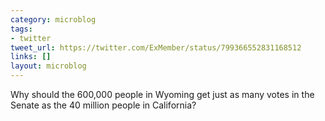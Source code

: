 ```yaml
---
category: microblog
tags:
- twitter
tweet_url: https://twitter.com/ExMember/status/799366552831168512
links: []
layout: microblog
---
```

Why should the 600,000 people in Wyoming get just as many votes in the Senate as the 40 million people in California?
